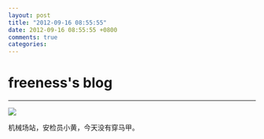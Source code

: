 ```yaml
---
layout: post
title: "2012-09-16 08:55:55"
date: 2012-09-16 08:55:55 +0800
comments: true
categories: 
---
```


# freeness's blog

----------

![](http://okqmqrbgo.bkt.clouddn.com/201209160855551.jpg)

>
机械场站，安检员小黄，今天没有穿马甲。